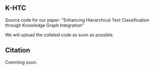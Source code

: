 ## K-HTC

Source code for our paper: "Enhancing Hierarchical Text Classification through Knowledge Graph Integration"

We will upload the collated code as soon as possible.

## Citation

Comming soon.